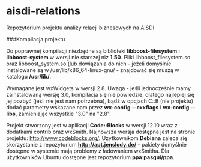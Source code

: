 aisdi-relations
===============

Repozytorium projektu analizy relacji biznesowych na AISDI

###Kompilacja projektu

Do poprawnej kompilacji niezbędne są biblioteki **libboost-filesystem** i **libboost-system** w wersji nie starszej niż **1.50**. Pliki libboost_filesystem.so oraz libboost_system.so (lub dowiązania do nich - jeżeli domyślnie instalowane są w /usr/lib/x86_64-linux-gnu/ - znajdować się muszą w katalogu **/usr/lib/**.

Wymagane jest wxWidgets w wersji 2.8. Uwaga - jeśli jednocześnie mamy zainstalowaną wersję 3.0, kompilacja się nie powiedzie, dlatego najlepiej się jej pozbyć (jeśli nie jest nam potrzebna), bądź w opcjach C::B (nie projektu) dodać parametry wskazane nam przez **wx-config --cxxflags** i **wx-config --libs**, zamieniając wszystkie "3.0" na "2.8".

Projekt stworzony jest w aplikacji **Code::Blocks** w wersji 12.10 wraz z dodatkami contrib oraz wxSmith. Najnowsza wersja dostępna jest na stronie projektu: <http://www.codeblocks.org/>. Użytkownikom **Debiana** zaleca się skorzystanie z repozytorium **http://apt.jenslody.de/** - pakiety domyślnie dostępne w systemie mają problemy z ładowaniem wxSmitha. Dla użytkowników Ubuntu dostępne jest repozytorium **ppa:pasgui/ppa**.
